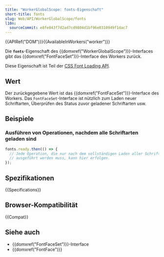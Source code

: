 ```yaml
---
title: "WorkerGlobalScope: fonts-Eigenschaft"
short-title: fonts
slug: Web/API/WorkerGlobalScope/fonts
l10n:
  sourceCommit: e8fe043f7d2ad7cd9804d1bf96e0310949f1dac7
---
```


{{APIRef("DOM")}}{{AvailableInWorkers("worker")}}

Die **`fonts`**-Eigenschaft des {{domxref("WorkerGlobalScope")}}-Interfaces gibt das {{domxref("FontFaceSet")}}-Interface des Workers zurück.

Diese Eigenschaft ist Teil der [CSS Font Loading API](/de/docs/Web/API/CSS_Font_Loading_API).

## Wert

Der zurückgegebene Wert ist das {{domxref("FontFaceSet")}}-Interface des Workers.
Das `FontFaceSet`-Interface ist nützlich zum Laden neuer Schriftarten, Überprüfen des Status zuvor geladener Schriftarten usw.

## Beispiele

### Ausführen von Operationen, nachdem alle Schriftarten geladen sind

```js
fonts.ready.then(() => {
  // Jede Operation, die nur nach dem vollständigen Laden aller Schriftarten
  // ausgeführt werden muss, kann hier erfolgen.
});
```

## Spezifikationen

{{Specifications}}

## Browser-Kompatibilität

{{Compat}}

## Siehe auch

- {{domxref("FontFaceSet")}}-Interface
- {{domxref("FontFace")}}
